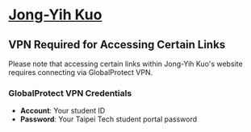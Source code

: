 # [Jong-Yih Kuo](https://sites.google.com/mail.ntut.edu.tw/jong-yih-kuo/programming-design-ii)

## VPN Required for Accessing Certain Links
Please note that accessing certain links within Jong-Yih Kuo's website requires connecting via GlobalProtect VPN.

### GlobalProtect VPN Credentials
- **Account**: Your student ID
- **Password**: Your Taipei Tech student portal password
